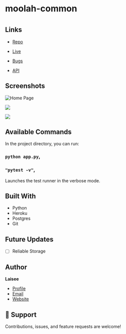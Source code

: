 # moolah-common

<h1 align="center"><project-name></h1>

<p align="center"><project-description></p>

## Links

- [Repo](https://github.com/laisee/moolahcommon "<moolah-common> Repo")


- [Live](<Homepage url> "Live View")

- [Bugs](https://github.com/laisee/moolahcommon/issues "Issues Page")

- [API](<API Link> "API")

## Screenshots

![Home Page](/screenshots/1.png "Home Page")

![](/screenshots/2.png)

![](/screenshots/3.png)

## Available Commands

In the project directory, you can run:

### `python app.py`,

### `"pytest -v"`,

Launches the test runner in the verbose mode.

## Built With

- Python
- Heroku
- Postgres
- Git

## Future Updates

- [ ] Reliable Storage

## Author

**Laisee**

- [Profile](https://github.com/Laisee "Laisee")
- [Email](mailto:villa.straylite@protonmail.com)
- [Website](https://wintermute.live "Wintermute")

## 🤝 Support

Contributions, issues, and feature requests are welcome!
